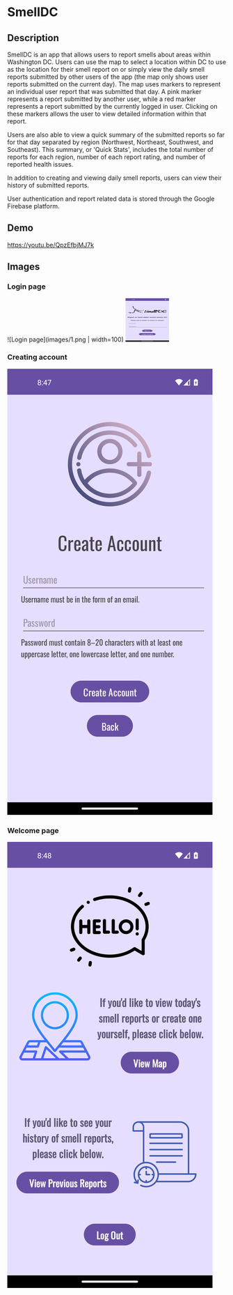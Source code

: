 # SmellDC

## Description
SmellDC is an app that allows users to report smells about areas within Washington DC. Users can use the map to select a location within DC to use as the location for their 
smell report on or simply view the daily smell reports submitted by other users of the app (the map only shows user reports submitted on the current day). 
The map uses markers to represent an individual user report that was submitted that day. A pink marker represents a report submitted by another user, while a red marker 
represents a report submitted by the currently logged in user. Clicking on these markers allows the user to view detailed information within that report.

Users are also able to view a quick summary of the submitted reports so far for that day separated by region (Northwest, Northeast, Southwest, and Southeast). 
This summary, or 'Quick Stats', includes the total number of reports for each region, number of each report rating, and number of reported health issues.

In addition to creating and viewing daily smell reports, users can view their history of submitted reports.

User authentication and report related data is stored through the Google Firebase platform.

## Demo 
https://youtu.be/QpzEfbjMJ7k

## Images
### Login page

![Login page](images/1.png | width=100)
<img src="images/1.png" width="100" height="100">

### Creating account
![Creating account](images/2.png)

### Welcome page

![Welcome page](images/3.png)

